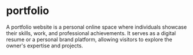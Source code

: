 # portfolio

A portfolio website is a personal online space where individuals showcase their skills, work, and professional achievements. It serves as a digital resume or a personal brand platform, allowing visitors to explore the owner's expertise and projects.
